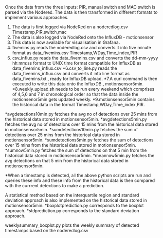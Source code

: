 Once the data from the three inputs: PIR, manual switch and MAC switch is parsed via the Nodered.
The data is then transformed in different formats to implement various approaches.

1. The data is first logged via NodeRed on a noderedlog.csv
  Timestamp,PIR,switch,mac 
2. The data is also logged via NodeRed onto the InfluxDB - motionsensor
3. This data is now available for visualisation in Grafana.
4. fivemins.py reads the noderedlog.csv and converts it into five minute format as data_fivemins.csv
  Timestamp,WDay,Time_index,PIR
5. csv_influx.py reads the data_fivemins.csv and converts the dd-mm-yyyy hh:mm:ss format to UNIX time format compatible for InfluxDB as data_fivemins_influx.csv
*6.csv_to_line.py reads the data_fivemins_influx.csv and converts it into line format as data_fivemins.txt , ready for InfluxDB upload.
*7.A curl command is then executed to write this data onto the InfluxDB , motionsensor5min.
*8.weekly_upload.sh needs to be run every weekend which comprises of 4,5,6 and 7 in chronological order so that the data inside the motionsenor5min gets updated weekly.
*9.motionsensor5min contains the historical data in the format Timestamp,WDay,Time_index,PIR.


*avgdetections10min.py fetches the avg no of detections over 25 mins from the historical data stored in motionsensor5min.
*avgdetections5min.py fetches the avg no of detections over 15 mins from the historical data stored in motionsensor5min.
*sumdetections10min.py fetches the sum of detections over 25 mins from the historical data stored in motionsensor5min.
*sumdetections5min.py fetches the sum of detections over 15 mins from the historical data stored in motionsensor5min.
*sumnow5min.py fetches the sum of detections on that 5 min from the historical data stored in motionsensor5min.
*meannow5min.py fetches the avg detections on that 5 min from the historical data stored in motionsensor5min.

*When a timestamp is detected, all the above python scripts are run and queries these info and these info from the historical data is then compared with the currrent detections to make a prediction.

A statistical method based on the interquartile region and standard deviation approach is also implemented on the historical data stored in motionsensor5min.
*boxplotprediction.py corresponds to the boxplot approach.
*stdprediction.py corresponds to the standard deviation approach.


weeklysummary_boxplot.py plots the weekly summary of detected timestamps based on the noderedlog.csv
